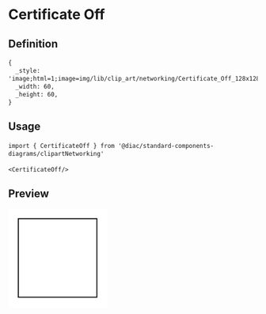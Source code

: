 # Certificate Off

## Definition

```
{
  _style: 'image;html=1;image=img/lib/clip_art/networking/Certificate_Off_128x128.pngstrokeColor=none;',
  _width: 60,
  _height: 60,
}
```

## Usage

```
import { CertificateOff } from '@diac/standard-components-diagrams/clipartNetworking'

<CertificateOff/>
```

## Preview

<img src="./certificate-off.png" width="200"/>
